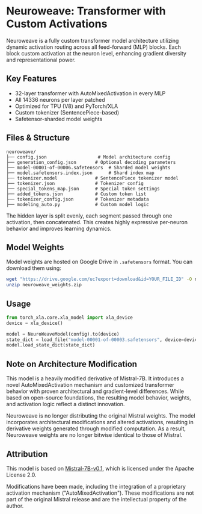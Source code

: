 # Neuroweave: Transformer with Custom Activations

Neuroweave is a fully custom transformer model architecture utilizing dynamic activation routing across all feed-forward (MLP) blocks. Each block custom activation at the neuron level, enhancing gradient diversity and representational power.

## Key Features

- 32-layer transformer with AutoMixedActivation in every MLP
- All 14336 neurons per layer patched
- Optimized for TPU (V8) and PyTorch/XLA
- Custom tokenizer (SentencePiece-based)
- Safetensor-sharded model weights

## Files & Structure

```
neuroweave/
├── config.json                   # Model architecture config
├── generation_config.json       # Optional decoding parameters
├── model-00001-of-00006.safetensors  # Sharded model weights
├── model.safetensors.index.json      # Shard index map
├── tokenizer.model              # SentencePiece tokenizer model
├── tokenizer.json               # Tokenizer config
├── special_tokens_map.json      # Special token settings
├── added_tokens.json            # Custom token list
├── tokenizer_config.json        # Tokenizer metadata
├── modeling_auto.py             # Custom model logic 
```

The hidden layer is split evenly, each segment passed through one activation, then concatenated. This creates highly expressive per-neuron behavior and improves learning dynamics.

## Model Weights

Model weights are hosted on Google Drive in `.safetensors` format. You can download them using:

```bash
wget "https://drive.google.com/uc?export=download&id=YOUR_FILE_ID" -O neuroweave_weights.zip
unzip neuroweave_weights.zip
```

## Usage

```python
from torch_xla.core.xla_model import xla_device
device = xla_device()

model = NeuroWeaveModel(config).to(device)
state_dict = load_file("model-00001-of-00003.safetensors", device=device)
model.load_state_dict(state_dict)
```

## Note on Architecture Modification

This model is a heavily modified derivative of Mistral-7B. It introduces a novel AutoMixedActivation mechanism and customized transformer behavior with proven architectural and gradient-level differences. While based on open-source foundations, the resulting model behavior, weights, and activation logic reflect a distinct innovation.

Neuroweave is no longer distributing the original Mistral weights. The model incorporates architectural modifications and altered activations, resulting in derivative weights generated through modified computation. As a result, Neuroweave weights are no longer bitwise identical to those of Mistral.

## Attribution

This model is based on [Mistral-7B-v0.1](https://huggingface.co/mistralai/Mistral-7B-v0.1), which is licensed under the Apache License 2.0.

Modifications have been made, including the integration of a proprietary activation mechanism ("AutoMixedActivation"). These modifications are not part of the original Mistral release and are the intellectual property of the author.
